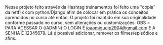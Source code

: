 Nesse projeto feito através da Hashtag treinamentos foi feito uma "cópia" da netflix com python/Django afim de colocar em prática os conceitos aprendidos no curso até então.
O projeto foi mantido em sua originalidade conforme passado no curso, sem alterações ou customizações.
OBS = PARA ACESSAR O  (/ADMIN) O LOGIN É joaomiguelp2904@gmail.com E A SENHA É 12345678. Lá é possivel adicionar, remover os filmes/episódios e afins.
